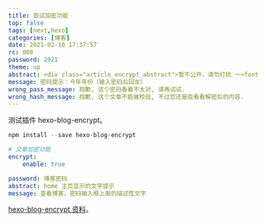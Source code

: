 ```yaml
---
title: 尝试加密功能
top: false
tags: [next,hexo]
categories: [博客]
date: 2021-02-10 17:37:57
rc: 008
password: 2021
theme: up
abstract: <div class="article_encrypt_abstract">暂不公开，请勿打扰 ～<font size="5" color="red">【状态：加密】</font></div>
message: 密码提示：今年年份（输入密码后回车）
wrong_pass_message: 抱歉, 这个密码看着不太对, 请再试试.
wrong_hash_message: 抱歉, 这个文章不能被校验, 不过您还是能看看解密后的内容.
---
```


测试插件 hexo-blog-encrypt。
<!--more-->

```c
npm install --save hexo-blog-encrypt
```

```yaml
# 文章加密功能
encrypt:
    enable: true
```

```yaml
password: 博客密码
abstract: home 主页显示的文字提示
message: 查看博客，密码输入框上面的描述性文字
```

[hexo-blog-encrypt 资料](https://github.com/MikeCoder/hexo-blog-encrypt/blob/master/ReadMe.zh.md)。

